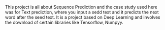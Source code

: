 This project is all about Sequence Prediction and the case study used here was for Text prediction, where you input a sedd text and it predicts the next word after the seed text.
It is a project based on Deep Learning and involves the download of certain libraries like Tensorflow, Numpyy.
